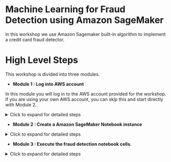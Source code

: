 # Machine Learning for Fraud Detection using Amazon SageMaker

In this workshop we use Amazon Sagemaker built-in algorithm to implement a credit card fraud detector.

# High Level Steps

This workshop is divided into three modules.

* **Module 1 : Log into AWS account**

In this module you will log in to the AWS account provided for the workshop.  If you are using
your own AWS account, you can skip this and start directly with Module 2. 

<details> 
<summary> Click to expand for detailed steps </summary>

Login to AWS Console (https://dashboard.eventengine.run) using the details provided
    
   ![ee-login](images/ee/EventEngine_Login.png)
        
   Enter hash provided. Click "Accept Terms & Login"
        
   ![ee-login](images/ee/EventEngine_AWSConsole_Button.png) 
        
   Click "AWS Console" 
        
   ![ee-login](images/ee/EventEngine_AWSConsole_Tab.png) 
        
   Select AWS Console
        
   You should be in the AWS Console
        
   ![ee-login](images/ee/EventEngine_AWSConsole_View.png) 

</details>

* **Module 2 : Create a Amazon SageMaker Notebook instance**

<details> 
<summary> Click to expand for detailed steps </summary>

   In the AWS Console, search for SageMaker  service.
   
   ![ee-login](images/sagemaker/SageMaker_Search.png) 
   
   In the Amazon SageMaker console, click on the ‘Notebook instances’ from the navigation bar.
   
   ![ee-login](images/sagemaker/CreateNotebookInstance.png)
   
   Click ‘Create notebook instance’ 
   
   ![ee-login](images/sagemaker/CreateNotebookInstance_1.png)
   
   In the notebook instance settings
   
   Enter a unique name for the notebook.

   Leave the default instance type.
   
   ![ee-login](images/sagemaker/CreateNotebookInstance_2.png)
  
   In “Permissions and Encryption” section, for IAM Role, choose “Create a new role” from the dropdown.
  
   ![ee-login](images/sagemaker/CreateNotebookInstance_2.png) 
   
   In the “Create an IAM role”, choose ‘Any S3 bucket’  and click ‘Create role’
   
   ![ee-login](images/sagemaker/CreateNotebook_IAMRoleCreation.png)  
   
   In the “Notebook Instance Settings” screen, click ‘Create notebook instance’.
   
   ![ee-login](images/sagemaker/CreateNotebookInstanceButton.png)   
   
   You will see notebook instance creation “In Progress”.
   
   Back in the Amazon SageMaker Notebook dashboard, verify that the notebook instance has been created.  This process will take 5-10 minutes to complete. 
   Once the status says InService, click "Open Jupyter"

   ![ee-login](images/sagemaker/ListNotebookInstances.png)
   
</details>   
   
* **Module 3 : Execute the fraud detection notebook cells.**   

<details> 
<summary> Click to expand for detailed steps </summary>

</details>